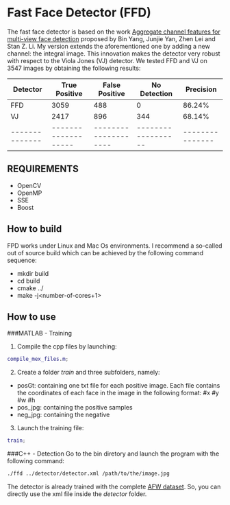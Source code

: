 # Fast Face Detector (FFD)
The fast face detector is based on the work [Aggregate channel features for multi-view face detection](https://arxiv.org/abs/1407.4023) proposed by Bin Yang, Junjie Yan, Zhen Lei and Stan Z. Li. My version extends the aforementioned one by adding a new channel: the integral image. This innovation makes the detector very robust with respect to the Viola Jones (VJ) detector. 
We tested FFD and VJ on 3547 images by obtaining the following results:

| **Detector** | **True Positive** | **False Positive** | **No Detection** | **Precision** |
|--------------|-------------------|--------------------|------------------|---------------|
| FFD | 3059 | 488 | 0 | 86.24% |
| VJ | 2417 | 896 | 344 | 68.14% |
|--------------|-------------------|--------------------|------------------|---------------|


## REQUIREMENTS
* OpenCV
* OpenMP
* SSE
* Boost

## How to build

FPD works under Linux and Mac Os environments. I recommend a so-called out of source build which can be achieved by the following command sequence:

* mkdir build
* cd build
* cmake ../
* make -j<number-of-cores+1>

## How to use

###MATLAB - Training

1) Compile the cpp files by launching:
```matlab
compile_mex_files.m;
```

2) Create a folder _train_ and three subfolders, namely:
* posGt: containing one txt file for each positive image. Each file contains the coordinates of each face in the image in the following format: #x #y #w #h
* pos_jpg: containing the positive samples
* neg_jpg: containing the negative 


3) Launch the training file:
```matlab
train;
```

###C++ - Detection
Go to the bin diretory and launch the program with the following command:
```bash
./ffd ../detector/detector.xml /path/to/the/image.jpg
```

The detector is already trained with the complete [AFW dataset](https://www.ics.uci.edu/~xzhu/face/). So, you can directly use the xml file inside the _detector_ folder.
